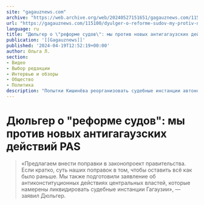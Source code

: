 ```yaml
---
site: "gagauznews.com"
archive: "https://web.archive.org/web/20240527151651/gagauznews.com/115100/dyulger-o-reforme-sudov-my-protiv-novyh-antigagauzskih-dejstvij-pas.html"
url: "https://gagauznews.com/115100/dyulger-o-reforme-sudov-my-protiv-novyh-antigagauzskih-dejstvij-pas.html"
language: ru
title: "Дюльгер о \"реформе судов\": мы против новых антигагаузских действий PAS"
publication: '[[Gagauznews]]'
published: '2024-04-19T12:52:19+00:00'
author: Ольга Л.
section:
- Видео
- Выбор редакции
- Интервью и обзоры
- Общество
- Политика
description: "Попытки Кишинёва реорганизовать судебные инстанции автономии прямым образом ущемляют права Гагаузии, заявил в пятницу депутат Народного собрания Гагаузии, председатель комиссии НСГ по юридическим вопросам Александр Дюльгер, представляя в НСГ заключение Комиссии по вопросу о пересмотре распределения полномочий судов в Молдове. Дюльгер считает, что передача суда Вулканешт первой инстанции в юрисдикцию Кагульского суда первой инстанции и объединение Кагульской и Комратской апелляционных палат в единый Южный апелляционный суд нарушают положения Конституции и Закон об особом правовом статусе Гагаузии. «Предлагаем внести поправки в законопроект правительства. Если кратко, суть наших поправок в том, чтобы оставить всё как было раньше. Мы также подготовили заявление об […]"
---
```


# Дюльгер о "реформе судов": мы против новых антигагаузских действий PAS

> «Предлагаем внести поправки в законопроект правительства. Если кратко, суть наших поправок в том, чтобы оставить всё как было раньше. Мы также подготовили заявление об антиконституционных действиях центральных властей, которые намерены ликвидировать судебные инстанции Гагаузии», — заявил Дюльгер.